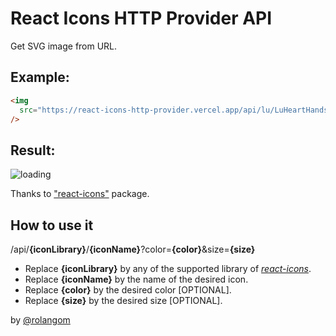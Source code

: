 # React Icons HTTP Provider API

Get SVG image from URL.

## Example:

```html
<img
  src="https://react-icons-http-provider.vercel.app/api/lu/LuHeartHandshake?color=salmon&size=100"
/>
```

## Result:

![loading](https://react-icons-http-provider.vercel.app/api/lu/LuHeartHandshake?color=salmon&size=100)

Thanks to ["react-icons"](https://react-icons.github.io/react-icons/) package.

## How to use it

/api/**{iconLibrary}**/**{iconName}**?color=**{color}**&size=**{size}**

- Replace **{iconLibrary}** by any of the supported library of _[react-icons](https://react-icons.github.io/react-icons/)_.
- Replace **{iconName}** by the name of the desired icon.
- Replace **{color}** by the desired color \[OPTIONAL\].
- Replace **{size}** by the desired size \[OPTIONAL\].

by [@rolangom](https://x.com/rolangom)
